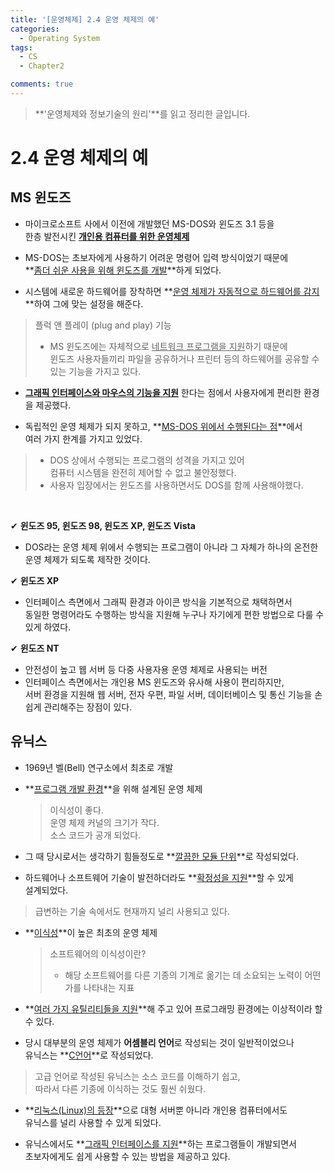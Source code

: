 ```yaml
---
title: '[운영체제] 2.4 운영 체제의 예'
categories:
  - Operating System
tags:
  - CS
  - Chapter2

comments: true 
---
```


> **'운영체제와 정보기술의 원리'**를 읽고 정리한 글입니다.

# 2.4 운영 체제의 예

## MS 윈도즈

- 마이크로소프트 사에서 이전에 개발했던 MS-DOS와 윈도즈 3.1 등을 <br>
한층 발전시킨 **<u>개인용 컴퓨터를 위한 운영체제</u>**

- MS-DOS는 초보자에게 사용하기 어려운 명령어 입력 방식이었기 때문에 <br>
**<u>좀더 쉬운 사용을 위해 윈도즈를 개발</u>**하게 되었다.

- 시스템에 새로운 하드웨어를 장착하면 **<u>운영 체제가 자동적으로 하드웨어를 감지</u>**하여 그에 맞는 설정을 해준다.
> 플럭 앤 플레이 (plug and play) 기능
> - MS 윈도즈에는 자체적으로 <u>네트워크 프로그램을 지원</u>하기 때문에 <br>
>   윈도즈 사용자들끼리 파일을 공유하거나 프린터 등의 하드웨어를 공유할 수 있는 기능을 가지고 있다.

- **<u>그래픽 인터페이스와 마우스의 기능을 지원</u>** 한다는 점에서 사용자에게 편리한 환경을 제공했다.

- 독립적인 운영 체제가 되지 못하고, **<u>MS-DOS 위에서 수행된다는 점</u>**에서 <br>
여러 가지 한계를 가지고 있었다.
> - DOS 상에서 수행되는 프로그램의 성격을 가지고 있어 <br>
> 컴퓨터 시스템을 완전히 제어할 수 없고 불안정했다.
> - 사용자 입장에서는 윈도즈를 사용하면서도 DOS를 함께 사용해야했다.

<br>

✔︎ **윈도즈 95, 윈도즈 98, 윈도즈 XP, 윈도즈 Vista**
- DOS라는 운영 체제 위에서 수행되는 프로그램이 아니라 그 자체가 하나의 온전한 운영 체제가 되도록 제작한 것이다.

✔︎ **윈도즈 XP**
- 인터페이스 측면에서 그래픽 환경과 아이콘 방식을 기본적으로 채택하면서 <br>
동일한 명령어라도 수행하는 방식을 지원해 누구나 자기에게 편한 방법으로 다룰 수 있게 하였다.

✔︎ **윈도즈 NT**
- 안전성이 높고 웹 서버 등 다중 사용자용 운영 체제로 사용되는 버전
- 인터페이스 측면에서는 개인용 MS 윈도즈와 유사해 사용이 편리하지만, <br>
  서버 환경을 지원해 웹 서버, 전자 우편, 파일 서버, 데이터베이스 및 통신 기능을 손쉽게 관리해주는 장점이 있다.


## 유닉스

- 1969년 벨(Bell) 연구소에서 최초로 개발 <br>

- **<u>프로그램 개발 환경</u>**을 위해 설계된 운영 체제

  > 이식성이 좋다. <br>
  > 운영 체제 커널의 크기가 작다. <br>
  > 소스 코드가 공개 되었다. <br>

- 그 때 당시로서는 생각하기 힘들정도로 **<u>깔끔한 모듈 단위</u>**로 작성되었다. <br>

- 하드웨어나 소프트웨어 기술이 발전하더라도 **<u>확정성을 지원</u>**할 수 있게 <br>
설계되었다.
> 급변하는 기술 속에서도 현재까지 널리 사용되고 있다.

- **<u>이식성</u>**이 높은 최초의 운영 체제

  > 소프트웨어의 이식성이란?
  > - 해당 소프트웨어를 다른 기종의 기계로 옮기는 데 소요되는 노력이 어떤가를 나타내는 지표

- **<u>여러 가지 유틸리티들을 지원</u>**해 주고 있어 프로그래밍 환경에는 이상적이라 할 수 있다.


- 당시 대부분의 운영 체제가 **어셈블리 언어**로 작성되는 것이 일반적이었으나 <br>
유닉스는 **<u>C언어</u>**로 작성되었다.
> 고급 언어로 작성된 유닉스는 소스 코드를 이해하기 쉽고, <br>
> 따라서 다른 기종에 이식하는 것도 훨씬 쉬웠다.

  
- **<u>리눅스(Linux)의 등장</u>**으로 대형 서버뿐 아니라 개인용 컴퓨터에서도 <br>
유닉스를 널리 사용할 수 있게 되었다.


- 유닉스에서도 **<u>그래픽 인터페이스를 지원</u>**하는 프로그램들이 개발되면서 <br>
초보자에게도 쉽게 사용할 수 있는 방법을 제공하고 있다.














